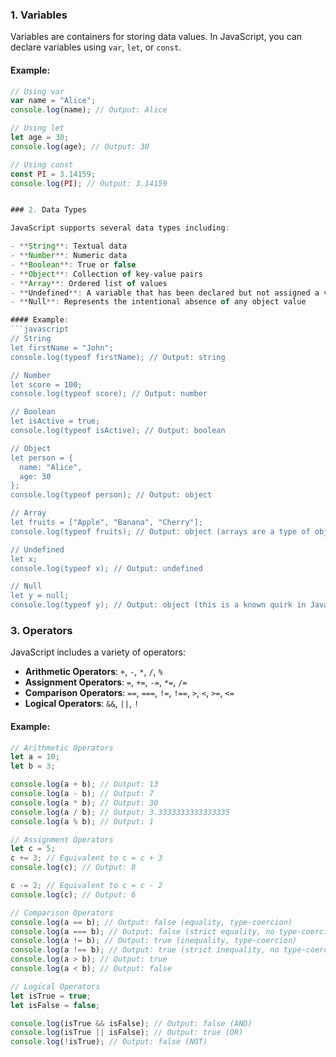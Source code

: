 ### 1. Variables

Variables are containers for storing data values. In JavaScript, you can declare variables using `var`, `let`, or `const`.

#### Example:

````javascript
// Using var
var name = "Alice";
console.log(name); // Output: Alice

// Using let
let age = 30;
console.log(age); // Output: 30

// Using const
const PI = 3.14159;
console.log(PI); // Output: 3.14159


### 2. Data Types

JavaScript supports several data types including:

- **String**: Textual data
- **Number**: Numeric data
- **Boolean**: True or false
- **Object**: Collection of key-value pairs
- **Array**: Ordered list of values
- **Undefined**: A variable that has been declared but not assigned a value
- **Null**: Represents the intentional absence of any object value

#### Example:
```javascript
// String
let firstName = "John";
console.log(typeof firstName); // Output: string

// Number
let score = 100;
console.log(typeof score); // Output: number

// Boolean
let isActive = true;
console.log(typeof isActive); // Output: boolean

// Object
let person = {
  name: "Alice",
  age: 30
};
console.log(typeof person); // Output: object

// Array
let fruits = ["Apple", "Banana", "Cherry"];
console.log(typeof fruits); // Output: object (arrays are a type of object)

// Undefined
let x;
console.log(typeof x); // Output: undefined

// Null
let y = null;
console.log(typeof y); // Output: object (this is a known quirk in JavaScript)
````

### 3. Operators

JavaScript includes a variety of operators:

- **Arithmetic Operators**: `+`, `-`, `*`, `/`, `%`
- **Assignment Operators**: `=`, `+=`, `-=`, `*=`, `/=`
- **Comparison Operators**: `==`, `===`, `!=`, `!==`, `>`, `<`, `>=`, `<=`
- **Logical Operators**: `&&`, `||`, `!`

#### Example:

```javascript
// Arithmetic Operators
let a = 10;
let b = 3;

console.log(a + b); // Output: 13
console.log(a - b); // Output: 7
console.log(a * b); // Output: 30
console.log(a / b); // Output: 3.3333333333333335
console.log(a % b); // Output: 1

// Assignment Operators
let c = 5;
c += 3; // Equivalent to c = c + 3
console.log(c); // Output: 8

c -= 2; // Equivalent to c = c - 2
console.log(c); // Output: 6

// Comparison Operators
console.log(a == b); // Output: false (equality, type-coercion)
console.log(a === b); // Output: false (strict equality, no type-coercion)
console.log(a != b); // Output: true (inequality, type-coercion)
console.log(a !== b); // Output: true (strict inequality, no type-coercion)
console.log(a > b); // Output: true
console.log(a < b); // Output: false

// Logical Operators
let isTrue = true;
let isFalse = false;

console.log(isTrue && isFalse); // Output: false (AND)
console.log(isTrue || isFalse); // Output: true (OR)
console.log(!isTrue); // Output: false (NOT)
```
